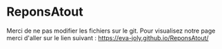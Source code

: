 # ReponsAtout
Merci de ne pas modifier les fichiers sur le git.
Pour visualisez notre page merci d'aller sur le lien suivant : https://eva-joly.github.io/ReponsAtout/

